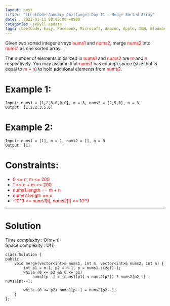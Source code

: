 ```yaml
---
layout: post
title:  "[LeetCode January Challange] Day 11 - Merge Sorted Array"
date:   2021-01-11 00:00:00 +0800
categories: jekyll update
tags: [LeetCode, Easy, Facebook, Microsoft, Amazon, Apple, IBM, Bloomberg, Oracle, Goldman Sachs]
---
```

Given two sorted integer arrays <font color="red">nums1</font> and <font color="red">nums2</font>, merge <font color="red">nums2</font> into <font color="red">nums1</font> as one sorted array.

The number of elements initialized in <font color="red">nums1</font> and <font color="red">nums2</font> are <font color="red">m</font> and <font color="red">n</font> respectively. You may assume that <font color="red">nums1</font> has enough space (size that is equal to <font color="red">m + n</font>) to hold additional elements from <font color="red">nums2</font>.

# Example 1:

	Input: nums1 = [1,2,3,0,0,0], m = 3, nums2 = [2,5,6], n = 3
	Output: [1,2,2,3,5,6]

# Example 2:

	Input: nums1 = [1], m = 1, nums2 = [], n = 0
	Output: [1]

# Constraints:

- <font color="red">0 <= n, m <= 200</font>
- <font color="red">1 <= n + m <= 200</font>
- <font color="red">nums1.length == m + n</font>
- <font color="red">nums2.length == n</font>
- <font color="red">-10^9 <= nums1[i], nums2[i] <= 10^9</font>

______________________  

# Solution  

Time complexity : O(m+n)  
Space complexity : O(1)  

	class Solution {
	public:
	    void merge(vector<int>& nums1, int m, vector<int>& nums2, int n) {
	        int p1 = m-1, p2 = n-1, p = nums1.size()-1;
	        while (0 <= p2 && 0 <= p1)
	            nums1[p--] = (nums1[p1] < nums2[p2]) ? nums2[p2--] : nums1[p1--];
	        
	        while (0 <= p2) nums1[p--] = nums2[p2--];
	    }
	};

